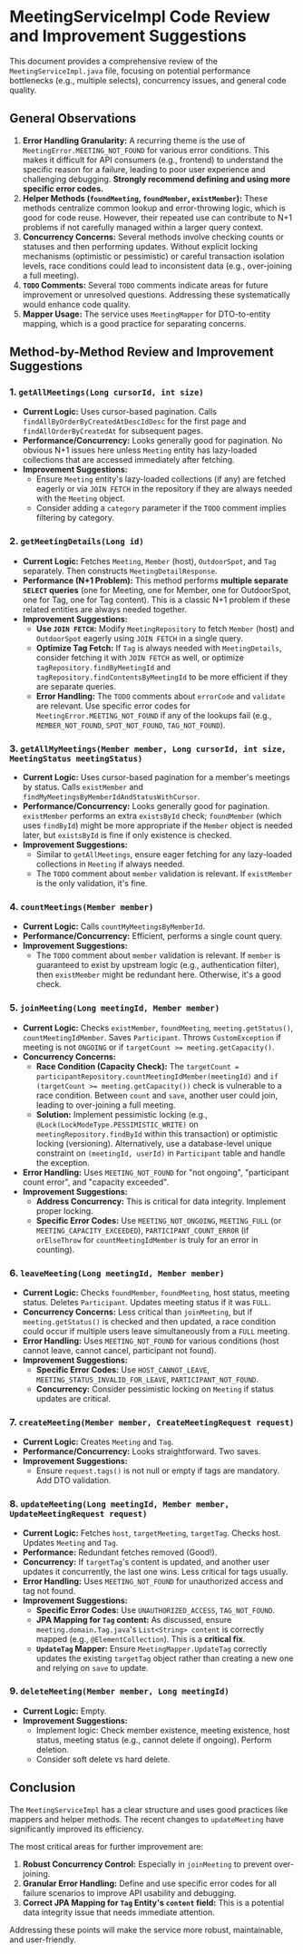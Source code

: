 # MeetingServiceImpl Code Review and Improvement Suggestions

This document provides a comprehensive review of the `MeetingServiceImpl.java` file, focusing on potential performance bottlenecks (e.g., multiple selects), concurrency issues, and general code quality.

## General Observations

1.  **Error Handling Granularity:** A recurring theme is the use of `MeetingError.MEETING_NOT_FOUND` for various error conditions. This makes it difficult for API consumers (e.g., frontend) to understand the specific reason for a failure, leading to poor user experience and challenging debugging. **Strongly recommend defining and using more specific error codes.**
2.  **Helper Methods (`foundMeeting`, `foundMember`, `existMember`):** These methods centralize common lookup and error-throwing logic, which is good for code reuse. However, their repeated use can contribute to N+1 problems if not carefully managed within a larger query context.
3.  **Concurrency Concerns:** Several methods involve checking counts or statuses and then performing updates. Without explicit locking mechanisms (optimistic or pessimistic) or careful transaction isolation levels, race conditions could lead to inconsistent data (e.g., over-joining a full meeting).
4.  **`TODO` Comments:** Several `TODO` comments indicate areas for future improvement or unresolved questions. Addressing these systematically would enhance code quality.
5.  **Mapper Usage:** The service uses `MeetingMapper` for DTO-to-entity mapping, which is a good practice for separating concerns.

## Method-by-Method Review and Improvement Suggestions

### 1. `getAllMeetings(Long cursorId, int size)`

*   **Current Logic:** Uses cursor-based pagination. Calls `findAllByOrderByCreatedAtDescIdDesc` for the first page and `findAllOrderByCreatedAt` for subsequent pages.
*   **Performance/Concurrency:** Looks generally good for pagination. No obvious N+1 issues here unless `Meeting` entity has lazy-loaded collections that are accessed immediately after fetching.
*   **Improvement Suggestions:**
    *   Ensure `Meeting` entity's lazy-loaded collections (if any) are fetched eagerly or via `JOIN FETCH` in the repository if they are always needed with the `Meeting` object.
    *   Consider adding a `category` parameter if the `TODO` comment implies filtering by category.

### 2. `getMeetingDetails(Long id)`

*   **Current Logic:** Fetches `Meeting`, `Member` (host), `OutdoorSpot`, and `Tag` separately. Then constructs `MeetingDetailResponse`.
*   **Performance (N+1 Problem):** This method performs **multiple separate `SELECT` queries** (one for Meeting, one for Member, one for OutdoorSpot, one for Tag, one for Tag content). This is a classic N+1 problem if these related entities are always needed together.
*   **Improvement Suggestions:**
    *   **Use `JOIN FETCH`:** Modify `MeetingRepository` to fetch `Member` (host) and `OutdoorSpot` eagerly using `JOIN FETCH` in a single query.
    *   **Optimize Tag Fetch:** If `Tag` is always needed with `MeetingDetails`, consider fetching it with `JOIN FETCH` as well, or optimize `tagRepository.findByMeetingId` and `tagRepository.findContentsByMeetingId` to be more efficient if they are separate queries.
    *   **Error Handling:** The `TODO` comments about `errorCode` and `validate` are relevant. Use specific error codes for `MeetingError.MEETING_NOT_FOUND` if any of the lookups fail (e.g., `MEMBER_NOT_FOUND`, `SPOT_NOT_FOUND`, `TAG_NOT_FOUND`).

### 3. `getAllMyMeetings(Member member, Long cursorId, int size, MeetingStatus meetingStatus)`

*   **Current Logic:** Uses cursor-based pagination for a member's meetings by status. Calls `existMember` and `findMyMeetingsByMemberIdAndStatusWithCursor`.
*   **Performance/Concurrency:** Looks generally good for pagination. `existMember` performs an extra `existsById` check; `foundMember` (which uses `findById`) might be more appropriate if the `Member` object is needed later, but `existsById` is fine if only existence is checked.
*   **Improvement Suggestions:**
    *   Similar to `getAllMeetings`, ensure eager fetching for any lazy-loaded collections in `Meeting` if always needed.
    *   The `TODO` comment about `member` validation is relevant. If `existMember` is the only validation, it's fine.

### 4. `countMeetings(Member member)`

*   **Current Logic:** Calls `countMyMeetingsByMemberId`.
*   **Performance/Concurrency:** Efficient, performs a single count query.
*   **Improvement Suggestions:**
    *   The `TODO` comment about `member` validation is relevant. If `member` is guaranteed to exist by upstream logic (e.g., authentication filter), then `existMember` might be redundant here. Otherwise, it's a good check.

### 5. `joinMeeting(Long meetingId, Member member)`

*   **Current Logic:** Checks `existMember`, `foundMeeting`, `meeting.getStatus()`, `countMeetingIdMember`. Saves `Participant`. Throws `CustomException` if meeting is not `ONGOING` or if `targetCount >= meeting.getCapacity()`.
*   **Concurrency Concerns:**
    *   **Race Condition (Capacity Check):** The `targetCount = participantRepository.countMeetingIdMember(meetingId)` and `if (targetCount >= meeting.getCapacity())` check is vulnerable to a race condition. Between `count` and `save`, another user could join, leading to over-joining a full meeting.
    *   **Solution:** Implement pessimistic locking (e.g., `@Lock(LockModeType.PESSIMISTIC_WRITE)` on `meetingRepository.findById` within this transaction) or optimistic locking (versioning). Alternatively, use a database-level unique constraint on `(meetingId, userId)` in `Participant` table and handle the exception.
*   **Error Handling:** Uses `MEETING_NOT_FOUND` for "not ongoing", "participant count error", and "capacity exceeded".
*   **Improvement Suggestions:**
    *   **Address Concurrency:** This is critical for data integrity. Implement proper locking.
    *   **Specific Error Codes:** Use `MEETING_NOT_ONGOING`, `MEETING_FULL` (or `MEETING_CAPACITY_EXCEEDED`), `PARTICIPANT_COUNT_ERROR` (if `orElseThrow` for `countMeetingIdMember` is truly for an error in counting).

### 6. `leaveMeeting(Long meetingId, Member member)`

*   **Current Logic:** Checks `foundMember`, `foundMeeting`, host status, meeting status. Deletes `Participant`. Updates meeting status if it was `FULL`.
*   **Concurrency Concerns:** Less critical than `joinMeeting`, but if `meeting.getStatus()` is checked and then updated, a race condition could occur if multiple users leave simultaneously from a `FULL` meeting.
*   **Error Handling:** Uses `MEETING_NOT_FOUND` for various conditions (host cannot leave, cannot cancel, participant not found).
*   **Improvement Suggestions:**
    *   **Specific Error Codes:** Use `HOST_CANNOT_LEAVE`, `MEETING_STATUS_INVALID_FOR_LEAVE`, `PARTICIPANT_NOT_FOUND`.
    *   **Concurrency:** Consider pessimistic locking on `Meeting` if status updates are critical.

### 7. `createMeeting(Member member, CreateMeetingRequest request)`

*   **Current Logic:** Creates `Meeting` and `Tag`.
*   **Performance/Concurrency:** Looks straightforward. Two saves.
*   **Improvement Suggestions:**
    *   Ensure `request.tags()` is not null or empty if tags are mandatory. Add DTO validation.

### 8. `updateMeeting(Long meetingId, Member member, UpdateMeetingRequest request)`

*   **Current Logic:** Fetches `host`, `targetMeeting`, `targetTag`. Checks host. Updates `Meeting` and `Tag`.
*   **Performance:** Redundant fetches removed (Good!).
*   **Concurrency:** If `targetTag`'s content is updated, and another user updates it concurrently, the last one wins. Less critical for tags usually.
*   **Error Handling:** Uses `MEETING_NOT_FOUND` for unauthorized access and tag not found.
*   **Improvement Suggestions:**
    *   **Specific Error Codes:** Use `UNAUTHORIZED_ACCESS`, `TAG_NOT_FOUND`.
    *   **JPA Mapping for `Tag` content:** As discussed, ensure `meeting.domain.Tag.java`'s `List<String> content` is correctly mapped (e.g., `@ElementCollection`). This is a **critical fix**.
    *   **`UpdateTag` Mapper:** Ensure `MeetingMapper.UpdateTag` correctly updates the existing `targetTag` object rather than creating a new one and relying on `save` to update.

### 9. `deleteMeeting(Member member, Long meetingId)`

*   **Current Logic:** Empty.
*   **Improvement Suggestions:**
    *   Implement logic: Check member existence, meeting existence, host status, meeting status (e.g., cannot delete if ongoing). Perform deletion.
    *   Consider soft delete vs hard delete.

## Conclusion

The `MeetingServiceImpl` has a clear structure and uses good practices like mappers and helper methods. The recent changes to `updateMeeting` have significantly improved its efficiency.

The most critical areas for further improvement are:
1.  **Robust Concurrency Control:** Especially in `joinMeeting` to prevent over-joining.
2.  **Granular Error Handling:** Define and use specific error codes for all failure scenarios to improve API usability and debugging.
3.  **Correct JPA Mapping for `Tag` Entity's `content` field:** This is a potential data integrity issue that needs immediate attention.

Addressing these points will make the service more robust, maintainable, and user-friendly.
